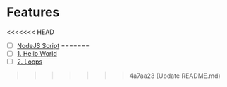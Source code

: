 # Features
<<<<<<< HEAD

* [ ] [NodeJS Script](./node-script.md)
=======
* [ ] [1. Hello World](./features/1-hello-world.md)
* [ ] [2. Loops](./features/2-loops.md)
>>>>>>> 4a7aa23 (Update README.md)
